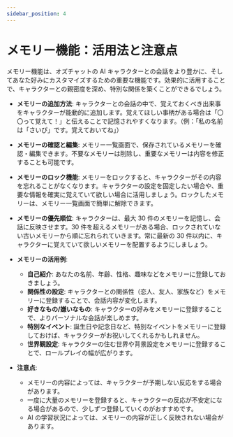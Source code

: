 ```yaml
---
sidebar_position: 4
---
```


# メモリー機能：活用法と注意点

メモリー機能は、オズチャットの AI キャラクターとの会話をより豊かに、そしてあなた好みにカスタマイズするための重要な機能です。効果的に活用することで、キャラクターとの親密度を深め、特別な関係を築くことができるでしょう。

- **メモリーの追加方法**: キャラクターとの会話の中で、覚えておくべき出来事をキャラクターが能動的に追加します。覚えてほしい事柄がある場合は「〇〇って覚えて！」と伝えることで記憶されやすくなります。（例：「私の名前は「さいぴ」です。覚えておいてね」）

- **メモリーの確認と編集**: メモリー一覧画面で、保存されているメモリーを確認・編集できます。不要なメモリーは削除し、重要なメモリーは内容を修正することも可能です。

- **メモリーのロック機能**: メモリーをロックすると、キャラクターがその内容を忘れることがなくなります。キャラクターの設定を固定したい場合や、重要な情報を確実に覚えていて欲しい場合に活用しましょう。ロックしたメモリーは、メモリー一覧画面で簡単に解除できます。

- **メモリーの優先順位**: キャラクターは、最大 30 件のメモリーを記憶し、会話に反映させます。30 件を超えるメモリーがある場合、ロックされていない古いメモリーから順に忘れられていきます。常に最新の 30 件以内に、キャラクターに覚えていて欲しいメモリーを配置するようにしましょう。

- **メモリーの活用例**:

  - **自己紹介**: あなたの名前、年齢、性格、趣味などをメモリーに登録しておきましょう。
  - **関係性の設定**: キャラクターとの関係性（恋人、友人、家族など）をメモリーに登録することで、会話内容が変化します。
  - **好きなもの/嫌いなもの**: キャラクターの好みをメモリーに登録することで、よりパーソナルな会話が楽しめます。
  - **特別なイベント**: 誕生日や記念日など、特別なイベントをメモリーに登録しておけば、キャラクターがお祝いしてくれるかもしれません。
  - **世界観設定**: キャラクターの住む世界や背景設定をメモリーに登録することで、ロールプレイの幅が広がります。

- **注意点**:
  - メモリーの内容によっては、キャラクターが予期しない反応をする場合があります。
  - 一度に大量のメモリーを登録すると、キャラクターの反応が不安定になる場合があるので、少しずつ登録していくのがおすすめです。
  - AI の学習状況によっては、メモリーの内容が正しく反映されない場合があります。

